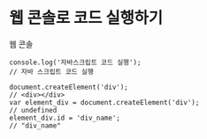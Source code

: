 # 웹 콘솔로 코드 실행하기
웹 콘솔
```
console.log('자바스크립트 코드 실행');
// 자바 스크립트 코드 실행
```
```
document.createElement('div');
// <div></div>
var element_div = document.createElement('div');
// undefined
element_div.id = 'div_name';
// "div_name"
```
